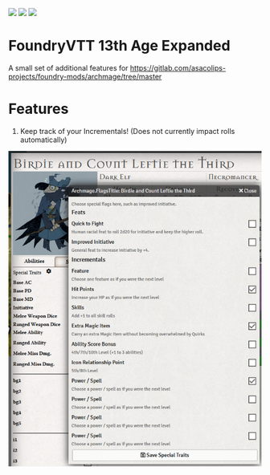 ![](https://img.shields.io/badge/Foundry-v0.4.4-informational)
![](https://img.shields.io/badge/13th%20Age-v1.2.2-informational)
[![](https://img.shields.io/badge/Buy%20Me%20A%20Coffee-%243-orange)](https://www.buymeacoffee.com/T2tZvWJ)


# FoundryVTT 13th Age Expanded

A small set of additional features for https://gitlab.com/asacolips-projects/foundry-mods/archmage/tree/master

# Features

1) Keep track of your Incrementals! (Does not currently impact rolls automatically)

![](./incrementals.PNG)
